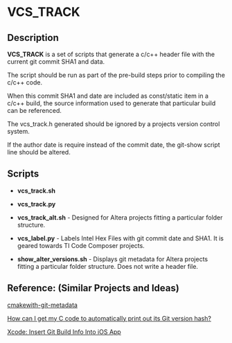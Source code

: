# VCS_TRACK #

## Description ##
**VCS_TRACK** is a set of scripts that generate a c/c++ header file with the current git commit SHA1 and data.

The script should be run as part of the pre-build steps prior to compiling the c/c++ code.

When this commit SHA1 and date are included as const/static item in a c/c++ build, the source information used to generate that particular build can be referenced.

The vcs_track.h generated should be ignored by a projects version control system.

If the author date is require instead of the commit date, the git-show script line should be altered.

## Scripts ##
* **vcs_track.sh**
* **vcs_track.py**
* **vcs_track_alt.sh** - Designed for Altera projects fitting a particular
folder structure.

* **vcs_label.py** - Labels Intel Hex Files with git commit date and SHA1.  It is geared towards TI Code Composer projects.

* **show\_alter\_versions.sh** - Displays git metadata for Altera projects fitting a particular folder structure.  Does not write a header file.

## Reference: (Similar Projects and Ideas) ##

[cmakewith-git-metadata](https://github.com/pmirshad/cmake-with-git-metadata)

[How can I get my C code to automatically print out its Git version hash?](http://stackoverflow.com/questions/1704907/how-can-i-get-my-c-code-to-automatically-print-out-its-git-version-hash)

[Xcode: Insert Git Build Info Into iOS App](http://www.egeek.me/2013/02/09/xcode-insert-git-build-info-into-ios-app/)
